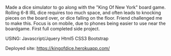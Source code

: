 Made a dice simulator to go along with the "King Of New York" board game.  Rolling 6-8 IRL dice requires too much space, and often leads to knocking pieces on the board over, or dice falling on the floor.  Friend challenged me to make this.  Focus is on  mobile, due to phones being easier to use near the boardgame. First full completed side project.

USING:
Javascript/Jquery
Html5 
CSS3
Bootstrap

Deployed site:
https://kingofdice.herokuapp.com/
